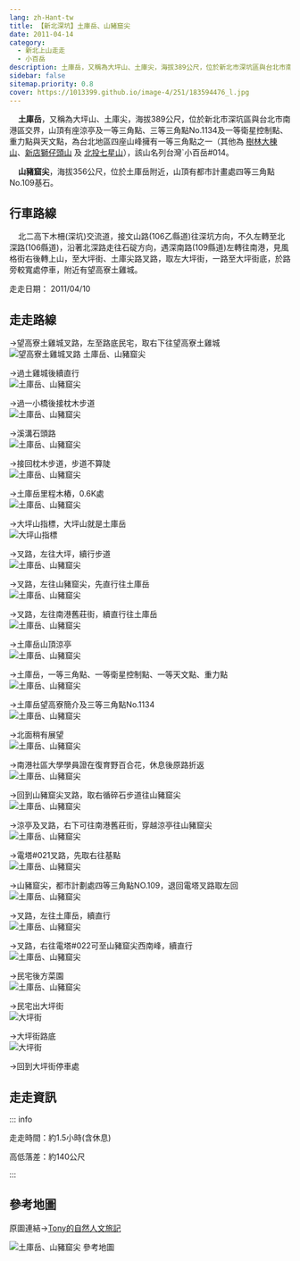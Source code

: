 ```yaml
---
lang: zh-Hant-tw
title: 【新北深坑】土庫岳、山豬窟尖
date: 2011-04-14
category: 
  - 新北上山走走
  - 小百岳
description: 土庫岳，又稱為大坪山、土庫尖，海拔389公尺，位於新北市深坑區與台北市南港區交界，山頂有座涼亭及一等三角點、三等三角點No.1134及一等衛星控制點、重力點與天文點，為台北地區四座山峰擁有一等三角點之一(其他為樹林大棟山、新店獅仔頭山)，該山名列台灣`小百岳#014。 山豬窟尖，海拔356公尺，位於土庫岳附近，山頂有都市計畫處四等三角點No.109基石。
sidebar: false
sitemap.priority: 0.8
cover: https://1013399.github.io/image-4/251/183594476_l.jpg
---
```


<!-- TODO: 更改連結 -->
    **土庫岳**，又稱為大坪山、土庫尖，海拔389公尺，位於新北市深坑區與台北市南港區交界，山頂有座涼亭及一等三角點、三等三角點No.1134及一等衛星控制點、重力點與天文點，為台北地區四座山峰擁有一等三角點之一（其他為 [樹林大棟山](/posts/post-176-2012-12-07.md)、[新店獅仔頭山](http://blog.xuite.net/shiun101/1013399/26091770) 及 [北投七星山](http://blog.xuite.net/shiun101/1013399/23846719)），該山名列台灣`小百岳#014。  

    **山豬窟尖**，海拔356公尺，位於土庫岳附近，山頂有都市計畫處四等三角點No.109基石。

<!-- more -->

## 行車路線
    北二高下木柵(深坑)交流道，接文山路(106乙縣道)往深坑方向，不久左轉至北深路(106縣道)，沿著北深路走往石碇方向，遇深南路(109縣道)左轉往南港，見風格街右後轉上山，至大坪街、土庫尖路叉路，取左大坪街，一路至大坪街底，於路旁較寬處停車，附近有望高寮土雞城。

走走日期： 2011/04/10

## 走走路線
→望高寮土雞城叉路，左至路底民宅，取右下往望高寮土雞城  
![望高寮土雞城叉路 土庫岳、山豬窟尖](https://1013399.github.io/image-4/251/183594476_l.jpg)

→過土雞城後續直行  
![土庫岳、山豬窟尖](https://1013399.github.io/image-4/251/183594478_l.jpg)

→過一小橋後接枕木步道  
![土庫岳、山豬窟尖](https://1013399.github.io/image-4/251/183594483_l.jpg)

→溪溝石頭路  
![土庫岳、山豬窟尖](https://1013399.github.io/image-4/251/183594488_l.jpg)

→接回枕木步道，步道不算陡  
![土庫岳、山豬窟尖](https://1013399.github.io/image-4/251/183594492_l.jpg)

→土庫岳里程木樁，0.6K處  
![土庫岳、山豬窟尖](https://1013399.github.io/image-4/251/183594493_l.jpg)

→大坪山指標，大坪山就是土庫岳  
![大坪山指標](https://1013399.github.io/image-4/251/183594499_l.jpg)

→叉路，左往大坪，續行步道  
![土庫岳、山豬窟尖](https://1013399.github.io/image-4/251/183594502_l.jpg)

→叉路，左往山豬窟尖，先直行往土庫岳  
![土庫岳、山豬窟尖](https://1013399.github.io/image-4/251/183594504_l.jpg)

→叉路，左往南港舊莊街，續直行往土庫岳  
![土庫岳、山豬窟尖](https://1013399.github.io/image-4/251/183594511_l.jpg)

→土庫岳山頂涼亭  
![土庫岳、山豬窟尖](https://1013399.github.io/image-4/251/183594513_l.jpg)

→土庫岳，一等三角點、一等衛星控制點、一等天文點、重力點  
![土庫岳、山豬窟尖](https://1013399.github.io/image-4/251/183594517_l.jpg)

→土庫岳望高寮簡介及三等三角點No.1134  
![土庫岳、山豬窟尖](https://1013399.github.io/image-4/251/183594521_l.jpg)

→北面稍有展望  
![土庫岳、山豬窟尖](https://1013399.github.io/image-4/251/183594524_l.jpg)

→南港社區大學學員證在復育野百合花，休息後原路折返  
![土庫岳、山豬窟尖](https://1013399.github.io/image-4/251/183594526_l.jpg)

→回到山豬窟尖叉路，取右循碎石步道往山豬窟尖  
![土庫岳、山豬窟尖](https://1013399.github.io/image-4/251/183594530_l.jpg)

→涼亭及叉路，右下可往南港舊莊街，穿越涼亭往山豬窟尖  
![土庫岳、山豬窟尖](https://1013399.github.io/image-4/251/183594533_l.jpg)

→電塔#021叉路，先取右往基點  
![土庫岳、山豬窟尖](https://1013399.github.io/image-4/251/183594536_l.jpg)

→山豬窟尖，都市計劃處四等三角點NO.109，退回電塔叉路取左回  
![土庫岳、山豬窟尖](https://1013399.github.io/image-4/251/183594540_l.jpg)

→叉路，左往土庫岳，續直行  
![土庫岳、山豬窟尖](https://1013399.github.io/image-4/251/183594544_l.jpg)

→叉路，右往電塔#022可至山豬窟尖西南峰，續直行  
![土庫岳、山豬窟尖](https://1013399.github.io/image-4/251/183594548_l.jpg)

→民宅後方菜園  
![土庫岳、山豬窟尖](https://1013399.github.io/image-4/251/183594552_l.jpg)

→民宅出大坪街  
![大坪街](https://1013399.github.io/image-4/251/183594554_l.jpg)

→大坪街路底  
![大坪街](https://1013399.github.io/image-4/251/183594473_l.jpg)

→回到大坪街停車處


## 走走資訊

::: info

走走時間：約1.5小時(含休息)

高低落差：約140公尺

:::

## 參考地圖
原圖連結→[Tony的自然人文旅記](http://www.tonyhuang39.com/tony0460/tony0460.html)  

![土庫岳、山豬窟尖 參考地圖](https://1013399.github.io/image-4/251/183691245_l.jpg)